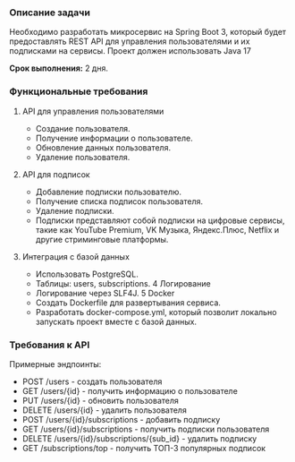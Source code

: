 ### Описание задачи
Необходимо разработать микросервис на Spring Boot 3, который будет
предоставлять REST API для управления пользователями и их подписками на
сервисы.
Проект должен использовать Java 17

**Срок выполнения:** 2 дня.

### Функциональные требования
1. API для управления пользователями
   - Создание пользователя.
   - Получение информации о пользователе.
   - Обновление данных пользователя.
   - Удаление пользователя.

2. API для подписок
   - Добавление подписки пользователю.
   - Получение списка подписок пользователя.
   - Удаление подписки.
   - Подписки представляют собой подписки на цифровые сервисы, такие как
     YouTube Premium, VK Музыка, Яндекс.Плюс, Netflix и другие стриминговые
     платформы.

3. Интеграция с базой данных
   - Использовать PostgreSQL.
   - Таблицы: users, subscriptions.
     4 Логирование
   - Логирование через SLF4J.
     5 Docker
   - Создать Dockerfile для развертывания сервиса.
   - Разработать docker-compose.yml, который позволит локально запускать проект вместе с базой данных.

### Требования к API
Примерные эндпоинты:

- POST /users - создать пользователя
- GET /users/{id} - получить информацию о пользователе
- PUT /users/{id} - обновить пользователя
- DELETE /users/{id} - удалить пользователя
- POST /users/{id}/subscriptions - добавить подписку
- GET /users/{id}/subscriptions - получить подписки пользователя
- DELETE /users/{id}/subscriptions/{sub_id} - удалить подписку
- GET /subscriptions/top - получить ТОП-3 популярных подписок